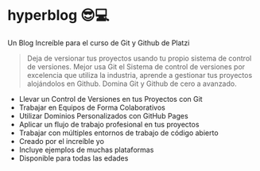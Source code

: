 # hyperblog 😎💻
Un Blog Increíble para el curso de Git y Github de Platzi

>Deja de versionar tus proyectos usando tu propio sistema de control de versiones. Mejor usa Git el Sistema de control de versiones por excelencia que utiliza la industria, aprende a gestionar tus proyectos alojándolos en Github. Domina Git y Github de cero a avanzado.

- Llevar un Control de Versiones en tus Proyectos con Git
- Trabajar en Equipos de Forma Colaborativos
- Utilizar Dominios Personalizados con GitHub Pages
- Aplicar un flujo de trabajo profesional en tus proyectos
- Trabajar con múltiples entornos de trabajo de código abierto
- Creado por el increíble yo
- Incluye ejemplos de muchas plataformas
- Disponible para todas las edades